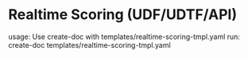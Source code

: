 # Realtime Scoring (UDF/UDTF/API)

usage: Use create-doc with templates/realtime-scoring-tmpl.yaml
run: create-doc templates/realtime-scoring-tmpl.yaml
